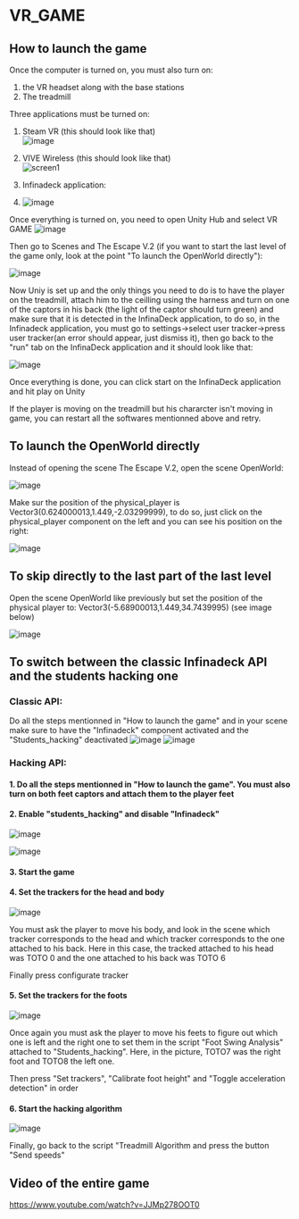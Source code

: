 # VR_GAME

## How to launch the game

Once the computer is turned on, you must also turn on:
1. the VR headset along with the base stations
2. The treadmill

Three applications must be turned on:<br/>
1. Steam VR (this should look like that)<br/>
  ![image](https://user-images.githubusercontent.com/33152136/172951295-5fc0d69f-86b7-47c2-944b-61868b09d72e.png)<br/>
2. VIVE Wireless (this should look like that)<br/>
![screen1](https://user-images.githubusercontent.com/33152136/172950907-e49f7c82-0cac-44f1-83dc-4e0b52dde3ea.png)<br/>


3. Infinadeck application: <br/>
4.  ![image](https://user-images.githubusercontent.com/33152136/173403895-8865c71b-8642-445b-a3be-fa9a7d0c058a.png)

Once everything is turned on, you need to open Unity Hub and select VR GAME
![image](https://user-images.githubusercontent.com/33152136/172952063-af18fe1a-1f4e-4798-8809-da8566beb549.png)

Then go to Scenes and The Escape V.2 (if you want to start the last level of the game only, look at the point "To launch the OpenWorld directly"):

![image](https://user-images.githubusercontent.com/33152136/172952145-5d96dd0a-d1bb-4936-83b0-597f5e3508b1.png)

Now Uniy is set up and the only things you need to do is to have the player on the treadmill, attach him to the ceilling using the harness and turn on one of the captors in his back (the light of the captor should turn green) and make sure that it is detected in the InfinaDeck application, to do so, in the Infinadeck application, you must go to settings->select user tracker->press user tracker(an error should appear, just dismiss it), then go back to the "run" tab on the InfinaDeck application and it should look like that:

![image](https://user-images.githubusercontent.com/33152136/175543867-c4f0b799-d8d8-4bd4-9d8e-c4b06437bb1d.png)


Once everything is done, you can click start on the InfinaDeck application and hit play on Unity

If the player is moving on the treadmill but his chararcter isn't moving in game, you can restart all the softwares mentionned above and retry.


## To launch the OpenWorld directly
Instead of opening the scene The Escape V.2, open the scene OpenWorld: 

![image](https://user-images.githubusercontent.com/33152136/173404411-ad76778e-5ad4-4b5e-8a61-9f7798ff75e8.png)

Make sur the position of the physical_player is Vector3(0.624000013,1.449,-2.03299999), to do so, just click on the physical_player component on the left and you can see his position on the right:

![image](https://user-images.githubusercontent.com/33152136/175544570-2061e78d-186e-413e-8f00-74a13e0a26a8.png)

## To skip directly to the last part of the last level

Open the scene OpenWorld like previously but set the position of the physical player to: Vector3(-5.68900013,1.449,34.7439995) (see image below)

![image](https://user-images.githubusercontent.com/33152136/175545253-edba5df3-ef54-4d3b-8b2f-d347aae99fc6.png)

## To switch between the classic Infinadeck API and the students hacking one

### Classic API:
Do all the steps mentionned in "How to launch the game" and in your scene make sure to have the "Infinadeck" component activated and the "Students_hacking" deactivated
![image](https://user-images.githubusercontent.com/33152136/175546739-30f31a24-3d47-4f02-b8bd-5d33b76d127f.png)
![image](https://user-images.githubusercontent.com/33152136/175546870-ba278399-e2f2-4f1f-b2a9-9845427b7c86.png)

### Hacking API:
#### 1. Do all the steps mentionned in "How to launch the game". You must also turn on both feet captors and attach them to the player feet

#### 2. Enable "students_hacking" and disable "Infinadeck"

![image](https://user-images.githubusercontent.com/33152136/175559287-2ab95118-d332-4a0c-8412-b79b757056ae.png)

![image](https://user-images.githubusercontent.com/33152136/175559158-a10f7f19-e63f-4d8d-9acc-293a98534b96.png)

#### 3. Start the game

#### 4. Set the trackers for the head and body

![image](https://user-images.githubusercontent.com/33152136/175562184-a6969918-73cc-49ea-af45-32cd1939c6d5.png)

You must ask the player to move his body, and look in the scene which tracker corresponds to the head and which tracker corresponds to the one attached to his back. Here in this case, the tracked attached to his head was TOTO 0 and the one attached to his back was TOTO 6

Finally press configurate tracker

#### 5. Set the trackers for the foots

![image](https://user-images.githubusercontent.com/33152136/175562461-36b4aa45-bcab-4c09-8955-34c6dce52827.png)

Once again you must ask the player to move his feets to figure out which one is left and the right one to set them in the script "Foot Swing Analysis" attached to "Students_hacking". Here, in the picture, TOTO7 was the right foot and TOTO8 the left one.

Then press "Set trackers", "Calibrate foot height" and "Toggle acceleration detection" in order

#### 6. Start the hacking algorithm

![image](https://user-images.githubusercontent.com/33152136/175563935-45de79e2-6ef0-4eca-96c0-37ac2d7820f8.png)

Finally, go back to the script "Treadmill Algorithm and press the button "Send speeds"

## Video of the entire game

https://www.youtube.com/watch?v=JJMp278OOT0
